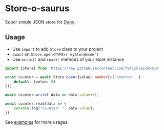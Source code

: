 # Store-o-saurus

Super simple JSON store for [Deno](https://deno.land).

## Usage

- Use `import` to add `Store` class to your project
- `await` on `Store.open<TYPE>('myStoreName')`
- Use `write()` and `read()` methods of your store instance

```typescript
import {Store} from 'https://raw.githubusercontent.com/felixblaschke/store-o-saurus/master/mod.ts';

const counter = await Store.open<{value: number}>('counter', {
    default: {value: 0}
});

await counter.write( data => data.value++);

await counter.read(data => {
    console.log("Counter: ", data.value);
})
```

See [examples](examples/) for more usages.
